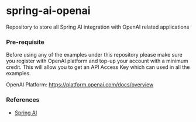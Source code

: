 # spring-ai-openai
Repository to store all Spring AI integration with OpenAI related applications

### Pre-requisite
Before using any of the examples under this repository please make sure you register with OpenAI platform and top-up your account with a minimum credit. This will allow you to get an API Access Key which can used in all the examples.  

OpenAI Platform: https://platform.openai.com/docs/overview

### References
-  [Spring AI](https://docs.spring.io/spring-ai/reference/1.0/api/chat/openai-chat.html)

